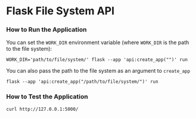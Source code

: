 # Flask File System API

### How to Run the Application

You can set the `WORK_DIR` environment variable (where `WORK_DIR` is the path to the file system):
```
WORK_DIR='path/to/file/system/' flask --app 'api:create_app("")' run
```

You can also pass the path to the file system as an argument to `create_app`
```
flask --app 'api:create_app("/path/to/file/system/")' run
```


### How to Test the Application

```
curl http://127.0.0.1:5000/
```
